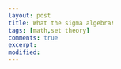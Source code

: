 ```yaml
---
layout: post
title: What the sigma algebra!
tags: [math,set theory]
comments: true
excerpt: 
modified: 
---
```

